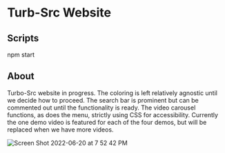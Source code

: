 # Turb-Src Website

## Scripts

npm start

## About

Turbo-Src website in progress. The coloring is left relatively agnostic until we decide how to proceed. The search bar is prominent but can be commented out until the functionality is ready. The video carousel functions, as does the menu, strictly using CSS for accessibility. Currently the one demo video is featured for each of the four demos, but will be replaced when we have more videos.

![Screen Shot 2022-06-20 at 7 52 42 PM](https://user-images.githubusercontent.com/75996017/174690124-f5a8df21-7ad2-4eb5-af37-675887699425.png)
